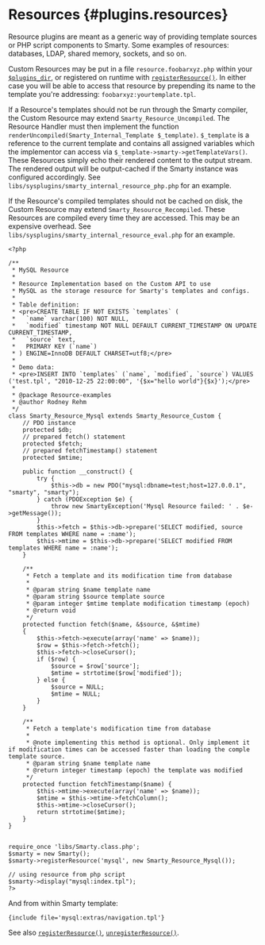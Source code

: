 Resources {#plugins.resources}
=========

Resource plugins are meant as a generic way of providing template
sources or PHP script components to Smarty. Some examples of resources:
databases, LDAP, shared memory, sockets, and so on.

Custom Resources may be put in a file `resource.foobarxyz.php` within
your [`$plugins_dir`](#variable.plugins.dir), or registered on runtime
with [`registerResource()`](#api.register.resource). In either case you
will be able to access that resource by prepending its name to the
template you\'re addressing: `foobarxyz:yourtemplate.tpl`.

If a Resource\'s templates should not be run through the Smarty
compiler, the Custom Resource may extend `Smarty_Resource_Uncompiled`.
The Resource Handler must then implement the function
`renderUncompiled(Smarty_Internal_Template $_template)`. `$_template` is
a reference to the current template and contains all assigned variables
which the implementor can access via
`$_template->smarty->getTemplateVars()`. These Resources simply echo
their rendered content to the output stream. The rendered output will be
output-cached if the Smarty instance was configured accordingly. See
`libs/sysplugins/smarty_internal_resource_php.php` for an example.

If the Resource\'s compiled templates should not be cached on disk, the
Custom Resource may extend `Smarty_Resource_Recompiled`. These Resources
are compiled every time they are accessed. This may be an expensive
overhead. See `libs/sysplugins/smarty_internal_resource_eval.php` for an
example.


    <?php

    /**
     * MySQL Resource
     *
     * Resource Implementation based on the Custom API to use
     * MySQL as the storage resource for Smarty's templates and configs.
     *
     * Table definition:
     * <pre>CREATE TABLE IF NOT EXISTS `templates` (
     *   `name` varchar(100) NOT NULL,
     *   `modified` timestamp NOT NULL DEFAULT CURRENT_TIMESTAMP ON UPDATE CURRENT_TIMESTAMP,
     *   `source` text,
     *   PRIMARY KEY (`name`)
     * ) ENGINE=InnoDB DEFAULT CHARSET=utf8;</pre>
     *
     * Demo data:
     * <pre>INSERT INTO `templates` (`name`, `modified`, `source`) VALUES ('test.tpl', "2010-12-25 22:00:00", '{$x="hello world"}{$x}');</pre>
     *
     * @package Resource-examples
     * @author Rodney Rehm
     */
    class Smarty_Resource_Mysql extends Smarty_Resource_Custom {
        // PDO instance
        protected $db;
        // prepared fetch() statement
        protected $fetch;
        // prepared fetchTimestamp() statement
        protected $mtime;

        public function __construct() {
            try {
                $this->db = new PDO("mysql:dbname=test;host=127.0.0.1", "smarty", "smarty");
            } catch (PDOException $e) {
                throw new SmartyException('Mysql Resource failed: ' . $e->getMessage());
            }
            $this->fetch = $this->db->prepare('SELECT modified, source FROM templates WHERE name = :name');
            $this->mtime = $this->db->prepare('SELECT modified FROM templates WHERE name = :name');
        }
        
        /**
         * Fetch a template and its modification time from database
         *
         * @param string $name template name
         * @param string $source template source
         * @param integer $mtime template modification timestamp (epoch)
         * @return void
         */
        protected function fetch($name, &$source, &$mtime)
        {
            $this->fetch->execute(array('name' => $name));
            $row = $this->fetch->fetch();
            $this->fetch->closeCursor();
            if ($row) {
                $source = $row['source'];
                $mtime = strtotime($row['modified']);
            } else {
                $source = NULL;
                $mtime = NULL;
            }
        }
        
        /**
         * Fetch a template's modification time from database
         *
         * @note implementing this method is optional. Only implement it if modification times can be accessed faster than loading the comple template source.
         * @param string $name template name
         * @return integer timestamp (epoch) the template was modified
         */
        protected function fetchTimestamp($name) {
            $this->mtime->execute(array('name' => $name));
            $mtime = $this->mtime->fetchColumn();
            $this->mtime->closeCursor();
            return strtotime($mtime);
        }
    }


    require_once 'libs/Smarty.class.php';
    $smarty = new Smarty();
    $smarty->registerResource('mysql', new Smarty_Resource_Mysql());

    // using resource from php script
    $smarty->display("mysql:index.tpl");
    ?>

         

And from within Smarty template:


    {include file='mysql:extras/navigation.tpl'}

         

See also [`registerResource()`](#api.register.resource),
[`unregisterResource()`](#api.unregister.resource).
